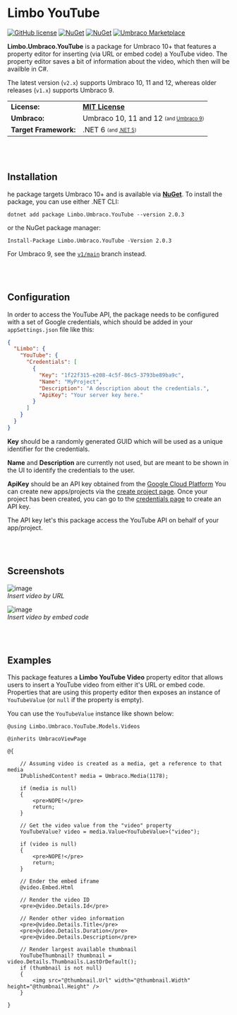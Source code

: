 # Limbo YouTube

[![GitHub license](https://img.shields.io/badge/license-MIT-blue.svg)](LICENSE.md) [![NuGet](https://img.shields.io/nuget/v/Limbo.Umbraco.YouTube.svg)](https://www.nuget.org/packages/Limbo.Umbraco.YouTube) [![NuGet](https://img.shields.io/nuget/dt/Limbo.Umbraco.YouTube.svg)](https://www.nuget.org/packages/Limbo.Umbraco.YouTube) [![Umbraco Marketplace](https://img.shields.io/badge/umbraco-marketplace-%233544B1)](https://marketplace.umbraco.com/package/limbo.umbraco.youtube)

**Limbo.Umbraco.YouTube** is a package for Umbraco 10+ that features a property editor for inserting (via URL or embed code) a YouTube video. The property editor saves a bit of information about the video, which then will be availble in C#.

The latest version (`v2.x`) supports Umbraco 10, 11 and 12, whereas older releases (`v1.x`) supports Umbraco 9.

<table>
  <tr>
    <td><strong>License:</strong></td>
    <td><a href="./LICENSE.md"><strong>MIT License</strong></a></td>
  </tr>
  <tr>
    <td><strong>Umbraco:</strong></td>
    <td>
      Umbraco 10, 11 and 12
      <sub><sup>(and <a href="https://github.com/limbo-works/Limbo.Umbraco.YouTube/tree/v1/main">Umbraco 9</a>)</sup></sub>
    </td>
  </tr>
  <tr>
    <td><strong>Target Framework:</strong></td>
    <td>
      .NET 6
      <sub><sup>(and <a href="https://github.com/limbo-works/Limbo.Umbraco.YouTube/tree/v1/main">.NET 5</a>)</sup></sub>
    </td>
  </tr>
</table>








<br /><br />

## Installation

he package targets Umbraco 10+ and is available via [**NuGet**](https://www.nuget.org/packages/Limbo.Umbraco.YouTube/2.0.3). To install the package, you can use either .NET CLI:

```
dotnet add package Limbo.Umbraco.YouTube --version 2.0.3
```

or the NuGet package manager:

```
Install-Package Limbo.Umbraco.YouTube -Version 2.0.3
```

For Umbraco 9, see the [`v1/main`](https://github.com/limbo-works/Limbo.Umbraco.YouTube/tree/v1/main) branch instead.






<br /><br />

## Configuration

In order to access the YouTube API, the package needs to be configured with a set of Google credentials, which should be added in your `appSettings.json` file like this:

```json
{
  "Limbo": {
    "YouTube": {
      "Credentials": [
        {
          "Key": "1f22f315-e208-4c5f-86c5-3793be89ba9c",
          "Name": "MyProject",
          "Description": "A description about the credentials.",
          "ApiKey": "Your server key here."
        }
      ]
    }
  }
}
```

**Key** should be a randomly generated GUID which will be used as a unique identifier for the credentials.

**Name** and **Description** are currently not used, but are meant to be shown in the UI to identify the credentials to the user.

**ApiKey** should be an API key obtained from the [Google Cloud Platform](https://console.cloud.google.com/) You can create new apps/projects via the [create project page](https://console.cloud.google.com/projectcreate). Once your project has been created, you can go to the [credentials page](https://console.cloud.google.com/apis/credentials) to create an API key.

The API key let's this package access the YouTube API on behalf of your app/project.







<br /><br />

## Screenshots

![image](https://user-images.githubusercontent.com/3634580/191851451-b3521520-53b1-48fc-9770-0fab12df719d.png)  
*Insert video by URL*

![image](https://user-images.githubusercontent.com/3634580/191851581-52e346bc-b3a9-49b1-bd8b-cc31237f9812.png)  
*Insert video by embed code*







<br /><br />

## Examples

This package features a **Limbo YouTube Video** property editor that allows users to insert a YouTube video from either it's URL or embed code. Properties that are using this property editor then exposes an instance of `YouTubeValue` (or `null` if the property is empty).

You can use the `YouTubeValue` instance like shown below:

```cshtml
@using Limbo.Umbraco.YouTube.Models.Videos

@inherits UmbracoViewPage

@{

    // Assuming video is created as a media, get a reference to that media
    IPublishedContent? media = Umbraco.Media(1178);

    if (media is null)
    {
        <pre>NOPE!</pre>
        return;
    }

    // Get the video value from the "video" property
    YouTubeValue? video = media.Value<YouTubeValue>("video");

    if (video is null)
    {
        <pre>NOPE!</pre>
        return;
    }

    // Ender the embed iframe
    @video.Embed.Html

    // Render the video ID
    <pre>@video.Details.Id</pre>

    // Render other video information
    <pre>@video.Details.Title</pre>
    <pre>@video.Details.Duration</pre>
    <pre>@video.Details.Description</pre>

    // Render largest available thumbnail
    YouTubeThumbnail? thumbnail = video.Details.Thumbnails.LastOrDefault();
    if (thumbnail is not null)
    {
        <img src="@thumbnail.Url" width="@thumbnail.Width" height="@thumbnail.Height" />
    }

}
```
